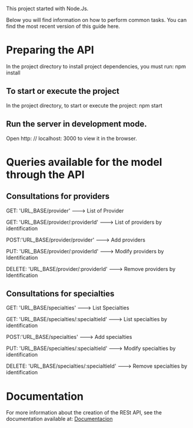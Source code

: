 
This project started with Node.Js.

Below you will find information on how to perform common tasks.
You can find the most recent version of this guide here.


Preparing the API
==============================================

In the project directory to install project dependencies, you must run:
npm install


To start or execute the project
------------------------------------
In the project directory, to start or execute the project:
npm start

Run the server in development mode.
-----------------------------------
Open http: // localhost: 3000 to view it in the browser.



Queries available for the model through the API
===============================================

Consultations for providers
------------------------------------

GET: 'URL_BASE/provider'  ---> List of Provider

GET: 'URL_BASE/provider/:providerId'  ---> List of providers by identification

POST:'URL_BASE/provider/provider'   ---> Add providers

PUT: 'URL_BASE/provider/:providerId' ---> Modify providers by Identification

DELETE: 'URL_BASE/provider/:providerId'  ---> Remove providers by Identification


Consultations for specialties
------------------------------------

GET: 'URL_BASE/specialties' ---> List Specialties

GET: 'URL_BASE/specialties/:specialtieId' ---> List specialties by identification

POST:'URL_BASE/specialties'  ---> Add specialties

PUT: 'URL_BASE/specialties/:specialtieId' ---> Modify specialties by identification

DELETE: 'URL_BASE/specialties/:specialtieId' ---> Remove specialties by identification

Documentation
===============================================
For more information about the creation of the RESt API, see the documentation available at:
[Documentacion](https://drive.google.com/file/d/11Vpwa6vObOESxId5_jYBgQVvlMgRGf6G/view?usp=sharing)


